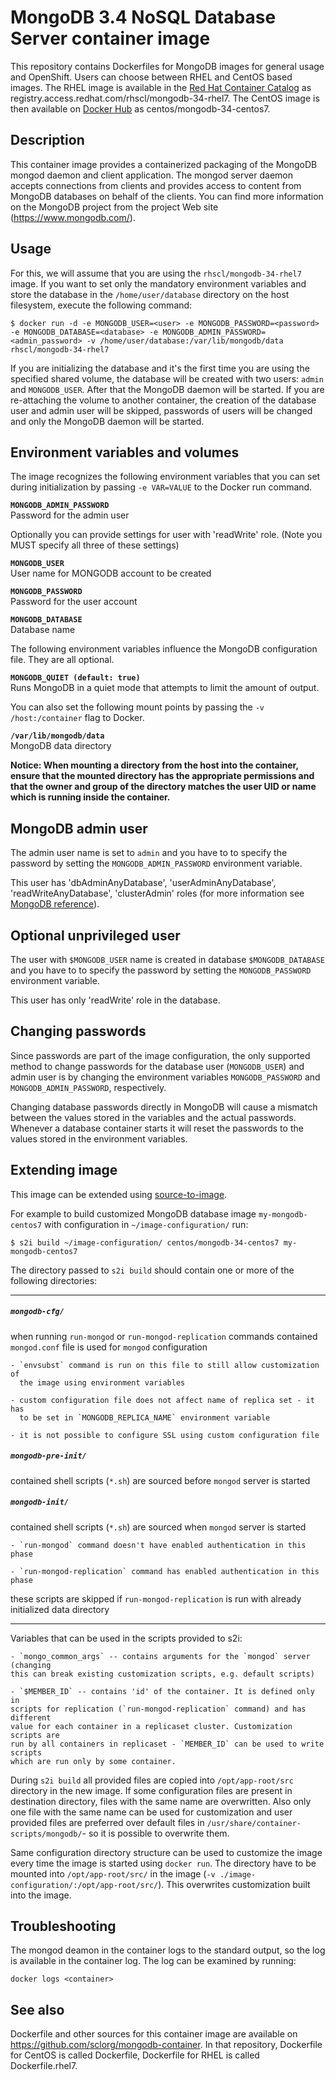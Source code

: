 MongoDB 3.4 NoSQL Database Server container image
====================

This repository contains Dockerfiles for MongoDB images for general usage and OpenShift.
Users can choose between RHEL and CentOS based images.
The RHEL image is available in the [Red Hat Container Catalog](https://access.redhat.com/containers/#/registry.access.redhat.com/rhscl/mongodb-34-rhel7)
as registry.access.redhat.com/rhscl/mongodb-34-rhel7.
The CentOS image is then available on [Docker Hub](https://hub.docker.com/r/centos/mongodb-34-centos7/)
as centos/mongodb-34-centos7.


Description
-----------

This container image provides a containerized packaging of the MongoDB mongod daemon
and client application. The mongod server daemon accepts connections from clients
and provides access to content from MongoDB databases on behalf of the clients.
You can find more information on the MongoDB project from the project Web site
(https://www.mongodb.com/).


Usage
-----

For this, we will assume that you are using the `rhscl/mongodb-34-rhel7` image.
If you want to set only the mandatory environment variables and store the database
in the `/home/user/database` directory on the host filesystem, execute the following command:

```
$ docker run -d -e MONGODB_USER=<user> -e MONGODB_PASSWORD=<password> -e MONGODB_DATABASE=<database> -e MONGODB_ADMIN_PASSWORD=<admin_password> -v /home/user/database:/var/lib/mongodb/data rhscl/mongodb-34-rhel7
```

If you are initializing the database and it's the first time you are using the
specified shared volume, the database will be created with two users: `admin`
and `MONGODB_USER`. After that the MongoDB daemon will be started. If you are
re-attaching the volume to another container, the creation of the database
user and admin user will be skipped, passwords of users will be changed and
only the MongoDB daemon will be started.


Environment variables and volumes
---------------------------------

The image recognizes the following environment variables that you can set
during initialization by passing `-e VAR=VALUE` to the Docker run command.

**`MONGODB_ADMIN_PASSWORD`**  
       Password for the admin user


Optionally you can provide settings for user with 'readWrite' role.
(Note you MUST specify all three of these settings)

**`MONGODB_USER`**  
       User name for MONGODB account to be created

**`MONGODB_PASSWORD`**  
       Password for the user account

**`MONGODB_DATABASE`**  
       Database name



The following environment variables influence the MongoDB configuration file.
They are all optional.

**`MONGODB_QUIET (default: true)`**  
       Runs MongoDB in a quiet mode that attempts to limit the amount of output.



You can also set the following mount points by passing the `-v
/host:/container` flag to Docker.

**`/var/lib/mongodb/data`**  
       MongoDB data directory


**Notice: When mounting a directory from the host into the container, ensure
that the mounted directory has the appropriate permissions and that the owner
and group of the directory matches the user UID or name which is running
inside the container.**


MongoDB admin user
---------------------------------

The admin user name is set to `admin` and you have to to specify the password by
setting the `MONGODB_ADMIN_PASSWORD` environment variable.

This user has 'dbAdminAnyDatabase', 'userAdminAnyDatabase',
'readWriteAnyDatabase', 'clusterAdmin' roles (for more information see
[MongoDB
reference](https://docs.mongodb.com/manual/reference/built-in-roles/)).


Optional unprivileged user
---------------------------------

The user with `$MONGODB_USER` name is created in database `$MONGODB_DATABASE`
and you have to to specify the password by setting the `MONGODB_PASSWORD`
environment variable.

This user has only 'readWrite' role in the database.


Changing passwords
---------------------------------

Since passwords are part of the image configuration, the only supported method
to change passwords for the database user (`MONGODB_USER`) and admin user is
by changing the environment variables `MONGODB_PASSWORD` and
`MONGODB_ADMIN_PASSWORD`, respectively.

Changing database passwords directly in MongoDB will cause a mismatch between
the values stored in the variables and the actual passwords. Whenever a
database container starts it will reset the passwords to the values stored in
the environment variables.


Extending image
---------------------------------

This image can be extended using
[source-to-image](https://github.com/openshift/source-to-image).

For example to build customized MongoDB database image `my-mongodb-centos7`
with configuration in `~/image-configuration/` run:

```
$ s2i build ~/image-configuration/ centos/mongodb-34-centos7 my-mongodb-centos7
```

The directory passed to `s2i build` should contain one or more of the
following directories:

----------------------------------------------

##### `mongodb-cfg/`

when running `run-mongod` or `run-mongod-replication` commands contained
`mongod.conf` file is used for `mongod` configuration

~~~~~
- `envsubst` command is run on this file to still allow customization of
  the image using environment variables

- custom configuration file does not affect name of replica set - it has
  to be set in `MONGODB_REPLICA_NAME` environment variable

- it is not possible to configure SSL using custom configuration file
~~~~~

##### `mongodb-pre-init/`

contained shell scripts (`*.sh`) are sourced before `mongod` server is
started

##### `mongodb-init/`

contained shell scripts (`*.sh`) are sourced when `mongod` server is
started
~~~~~
- `run-mongod` command doesn't have enabled authentication in this phase

- `run-mongod-replication` command has enabled authentication in this phase
~~~~~

these scripts are skipped if `run-mongod-replication` is run with already
initialized data directory

----------------------------------------------

Variables that can be used in the scripts provided to s2i:

~~~~~
- `mongo_common_args` -- contains arguments for the `mongod` server (changing
this can break existing customization scripts, e.g. default scripts)

- `$MEMBER_ID` -- contains 'id' of the container. It is defined only in
scripts for replication (`run-mongod-replication` command) and has different
value for each container in a replicaset cluster. Customization scripts are
run by all containers in replicaset - `MEMBER_ID` can be used to write scripts
which are run only by some container.
~~~~~

During `s2i build` all provided files are copied into `/opt/app-root/src`
directory in the new image. If some configuration files are present in
destination directory, files with the same name are overwritten. Also only one
file with the same name can be used for customization and user provided files
are preferred over default files in `/usr/share/container-scripts/mongodb/`-
so it is possible to overwrite them.

Same configuration directory structure can be used to customize the image
every time the image is started using `docker run`. The directory have to be
mounted into `/opt/app-root/src/` in the image (`-v
./image-configuration/:/opt/app-root/src/`). This overwrites customization
built into the image.


Troubleshooting
---------------
The mongod deamon in the container logs to the standard output, so the log is available in the container log. The log can be examined by running:

    docker logs <container>


See also
--------
Dockerfile and other sources for this container image are available on
https://github.com/sclorg/mongodb-container.
In that repository, Dockerfile for CentOS is called Dockerfile, Dockerfile
for RHEL is called Dockerfile.rhel7.
